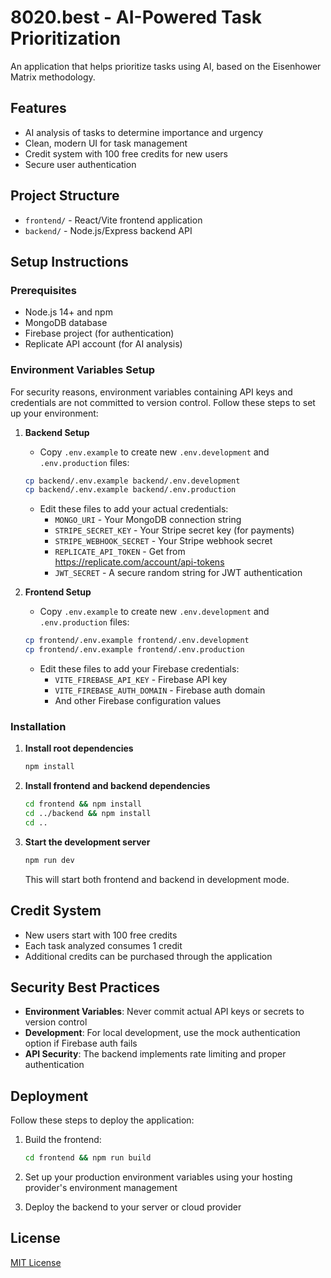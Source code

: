 # 8020.best - AI-Powered Task Prioritization

An application that helps prioritize tasks using AI, based on the Eisenhower Matrix methodology.

## Features
- AI analysis of tasks to determine importance and urgency
- Clean, modern UI for task management
- Credit system with 100 free credits for new users
- Secure user authentication

## Project Structure
- `frontend/` - React/Vite frontend application
- `backend/` - Node.js/Express backend API

## Setup Instructions

### Prerequisites
- Node.js 14+ and npm
- MongoDB database
- Firebase project (for authentication)
- Replicate API account (for AI analysis)

### Environment Variables Setup

For security reasons, environment variables containing API keys and credentials are not committed to version control. Follow these steps to set up your environment:

1. **Backend Setup**
   - Copy `.env.example` to create new `.env.development` and `.env.production` files:
   ```bash
   cp backend/.env.example backend/.env.development
   cp backend/.env.example backend/.env.production
   ```
   - Edit these files to add your actual credentials:
     - `MONGO_URI` - Your MongoDB connection string
     - `STRIPE_SECRET_KEY` - Your Stripe secret key (for payments)
     - `STRIPE_WEBHOOK_SECRET` - Your Stripe webhook secret
     - `REPLICATE_API_TOKEN` - Get from https://replicate.com/account/api-tokens
     - `JWT_SECRET` - A secure random string for JWT authentication

2. **Frontend Setup**
   - Copy `.env.example` to create new `.env.development` and `.env.production` files:
   ```bash
   cp frontend/.env.example frontend/.env.development
   cp frontend/.env.example frontend/.env.production
   ```
   - Edit these files to add your Firebase credentials:
     - `VITE_FIREBASE_API_KEY` - Firebase API key
     - `VITE_FIREBASE_AUTH_DOMAIN` - Firebase auth domain
     - And other Firebase configuration values

### Installation

1. **Install root dependencies**
   ```bash
   npm install
   ```

2. **Install frontend and backend dependencies**
   ```bash
   cd frontend && npm install
   cd ../backend && npm install
   cd ..
   ```

3. **Start the development server**
   ```bash
   npm run dev
   ```
   This will start both frontend and backend in development mode.

## Credit System

- New users start with 100 free credits
- Each task analyzed consumes 1 credit
- Additional credits can be purchased through the application

## Security Best Practices

- **Environment Variables**: Never commit actual API keys or secrets to version control
- **Development**: For local development, use the mock authentication option if Firebase auth fails
- **API Security**: The backend implements rate limiting and proper authentication

## Deployment

Follow these steps to deploy the application:

1. Build the frontend:
   ```bash
   cd frontend && npm run build
   ```

2. Set up your production environment variables using your hosting provider's environment management

3. Deploy the backend to your server or cloud provider

## License

[MIT License](LICENSE)
